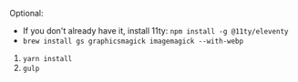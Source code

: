 Optional: 

* If you don't already have it, install 11ty: `npm install -g @11ty/eleventy`
* `brew install gs graphicsmagick imagemagick --with-webp`

1. `yarn install`
2. `gulp`